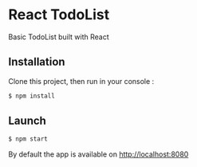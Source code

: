 # React TodoList
Basic TodoList built with React

## Installation
Clone this project, then run in your console :
```bash
$ npm install
```

## Launch
```bash
$ npm start
```
By default the app is available on [http://localhost:8080](http://localhost:8080)
